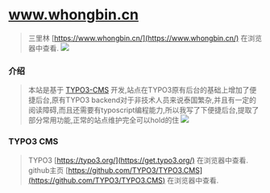 # www.whongbin.cn
> 三里林 [https://www.whongbin.cn/](https://www.whongbin.cn/) 在浏览器中查看.
![](https://cdn.jsdelivr.net/gh/WHBLeer/Gallery/img/20200408162156.png)

### 介绍
> 本站是基于 [TYPO3-CMS](https://typo3.org) 开发,站点在TYPO3原有后台的基础上增加了便捷后台,原有TYPO3 backend对于非技术人员来说泰国繁杂,并且有一定的阅读障碍,而且还需要有typoscript编程能力,所以我写了下便捷后台,提取了部分常用功能,正常的站点维护完全可以hold的住
![](https://cdn.jsdelivr.net/gh/WHBLeer/Gallery/img/20200408155636.jpg)

### TYPO3 CMS
> TYPO3 [https://typo3.org/](https://get.typo3.org/) 在浏览器中查看.
> github主页 [https://github.com/TYPO3/TYPO3.CMS](https://github.com/TYPO3/TYPO3.CMS) 在浏览器中查看.
